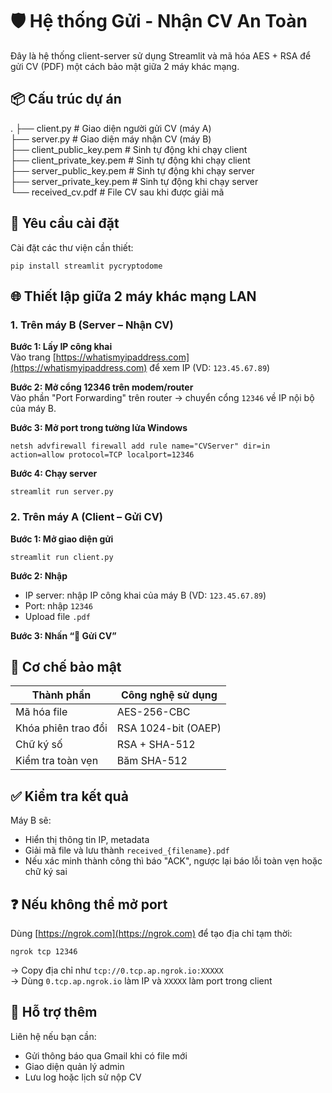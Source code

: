 
# 🛡️ Hệ thống Gửi - Nhận CV An Toàn

Đây là hệ thống client-server sử dụng Streamlit và mã hóa AES + RSA để gửi CV (PDF) một cách bảo mật giữa 2 máy khác mạng.

## 📦 Cấu trúc dự án

.
├── client.py               # Giao diện người gửi CV (máy A)  
├── server.py               # Giao diện máy nhận CV (máy B)  
├── client_public_key.pem   # Sinh tự động khi chạy client  
├── client_private_key.pem  # Sinh tự động khi chạy client  
├── server_public_key.pem   # Sinh tự động khi chạy server  
├── server_private_key.pem  # Sinh tự động khi chạy server  
└── received_cv.pdf         # File CV sau khi được giải mã  

## 🧱 Yêu cầu cài đặt

Cài đặt các thư viện cần thiết:
```
pip install streamlit pycryptodome
```

## 🌐 Thiết lập giữa 2 máy khác mạng LAN

### 1. Trên máy **B** (Server – Nhận CV)

**Bước 1: Lấy IP công khai**  
Vào trang [https://whatismyipaddress.com](https://whatismyipaddress.com) để xem IP (VD: `123.45.67.89`)

**Bước 2: Mở cổng 12346 trên modem/router**  
Vào phần "Port Forwarding" trên router → chuyển cổng `12346` về IP nội bộ của máy B.

**Bước 3: Mở port trong tường lửa Windows**
```
netsh advfirewall firewall add rule name="CVServer" dir=in action=allow protocol=TCP localport=12346
```

**Bước 4: Chạy server**
```
streamlit run server.py
```

### 2. Trên máy **A** (Client – Gửi CV)

**Bước 1: Mở giao diện gửi**
```
streamlit run client.py
```

**Bước 2: Nhập**
- IP server: nhập IP công khai của máy B (VD: `123.45.67.89`)
- Port: nhập `12346`
- Upload file `.pdf`

**Bước 3: Nhấn “📨 Gửi CV”**

## 🔐 Cơ chế bảo mật

| Thành phần          | Công nghệ sử dụng         |
|---------------------|---------------------------|
| Mã hóa file         | AES-256-CBC               |
| Khóa phiên trao đổi | RSA 1024-bit (OAEP)       |
| Chữ ký số           | RSA + SHA-512             |
| Kiểm tra toàn vẹn   | Băm SHA-512               |

## ✅ Kiểm tra kết quả

Máy B sẽ:
- Hiển thị thông tin IP, metadata
- Giải mã file và lưu thành `received_{filename}.pdf`
- Nếu xác minh thành công thì báo "ACK", ngược lại báo lỗi toàn vẹn hoặc chữ ký sai

## ❓ Nếu không thể mở port

Dùng [https://ngrok.com](https://ngrok.com) để tạo địa chỉ tạm thời:
```
ngrok tcp 12346
```
→ Copy địa chỉ như `tcp://0.tcp.ap.ngrok.io:XXXXX`  
→ Dùng `0.tcp.ap.ngrok.io` làm IP và `XXXXX` làm port trong client

## 💬 Hỗ trợ thêm

Liên hệ nếu bạn cần:
- Gửi thông báo qua Gmail khi có file mới  
- Giao diện quản lý admin  
- Lưu log hoặc lịch sử nộp CV  
